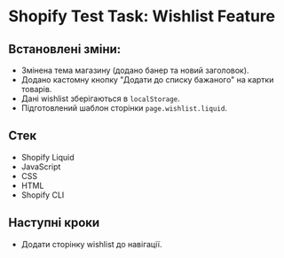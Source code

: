 # Shopify Test Task: Wishlist Feature

## Встановлені зміни:
- Змінена тема магазину (додано банер та новий заголовок).
- Додано кастомну кнопку "Додати до списку бажаного" на картки товарів.
- Дані wishlist зберігаються в `localStorage`.
- Підготовлений шаблон сторінки `page.wishlist.liquid`.

## Стек
- Shopify Liquid
- JavaScript
- CSS
- HTML
- Shopify CLI

## Наступні кроки
- Додати сторінку wishlist до навігації.
